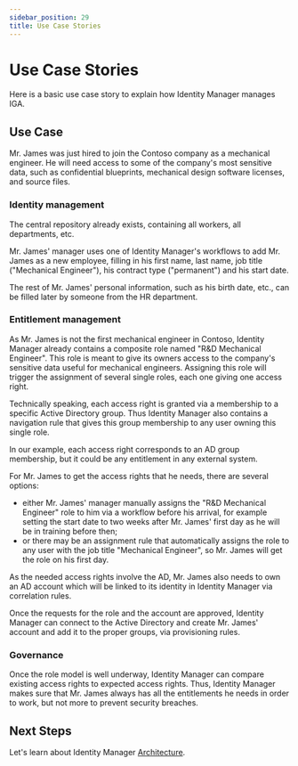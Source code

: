 ```yaml
---
sidebar_position: 29
title: Use Case Stories
---
```


# Use Case Stories

Here is a basic use case story to explain how Identity Manager manages IGA.

## Use Case

Mr. James was just hired to join the Contoso company as a mechanical engineer. He will need access to some of the company's most sensitive data, such as confidential blueprints, mechanical design software licenses, and source files.

### Identity management

The central repository already exists, containing all workers, all departments, etc.

Mr. James' manager uses one of Identity Manager's workflows to add Mr. James as a new employee, filling in his first name, last name, job title ("Mechanical Engineer"), his contract type ("permanent") and his start date.

The rest of Mr. James' personal information, such as his birth date, etc., can be filled later by someone from the HR department.

### Entitlement management

As Mr. James is not the first mechanical engineer in Contoso, Identity Manager already contains a composite role named "R&D Mechanical Engineer". This role is meant to give its owners access to the company's sensitive data useful for mechanical engineers. Assigning this role will trigger the assignment of several single roles, each one giving one access right.

Technically speaking, each access right is granted via a membership to a specific Active Directory group. Thus Identity Manager also contains a navigation rule that gives this group membership to any user owning this single role.

In our example, each access right corresponds to an AD group membership, but it could be any entitlement in any external system.

For Mr. James to get the access rights that he needs, there are several options:

* either Mr. James' manager manually assigns the "R&D Mechanical Engineer" role to him via a workflow before his arrival, for example setting the start date to two weeks after Mr. James' first day as he will be in training before then;
* or there may be an assignment rule that automatically assigns the role to any user with the job title "Mechanical Engineer", so Mr. James will get the role on his first day.

As the needed access rights involve the AD, Mr. James also needs to own an AD account which will be linked to its identity in Identity Manager via correlation rules.

Once the requests for the role and the account are approved, Identity Manager can connect to the Active Directory and create Mr. James' account and add it to the proper groups, via provisioning rules.

### Governance

Once the role model is well underway, Identity Manager can compare existing access rights to expected access rights. Thus, Identity Manager makes sure that Mr. James always has all the entitlements he needs in order to work, but not more to prevent security breaches.

## Next Steps

Let's learn about Identity Manager [Architecture](../../architecture/index "Architecture").